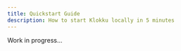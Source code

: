 ```yaml
---
title: Quickstart Guide
description: How to start Klokku locally in 5 minutes
---
```


Work in progress...

